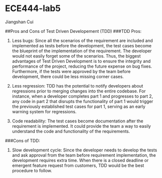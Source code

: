 # ECE444-lab5

Jiangshan Cui

##Pros and Cons of Test Driven Developement (TDD)
###TDD Pros: 
1. Less bugs: 
	Since all the scenarios of the requirement are included and implemented as tests before the development, the test cases become the blueprint of the implementation of the requirement. The developer would not easily forget some of the scenarios. Thus, the biggest advantages of Test Driven Development is to ensure the integrity and performance of the project, reducing the future expense on bug fixes. Furthermore, if the tests were approved by the team before development, there could be less missing corner cases. 

2. Less regression:
	TDD has the potential to notify developers about regressions prior to merging changes into the entire codebase. For instance, when a developer completes part 1 and progresses to part 2, any code in part 2 that disrupts the functionality of part 1 would trigger the previously established test cases for part 1, serving as an early warning system for regressions.

3. Code readability: 
	The test cases become documentation after the requirement is implemented. It could provide the team a way to easily understand the code and functionality of the requirements.
   
###Cons of TDD:
1. Slow development cycle:
    Since the developer needs to develop the tests and ask approval from the team before requirement implementation, the development requires extra time. When there is a closed deadline or emergent feature request from customers, TDD would be the best procedure to follow.
